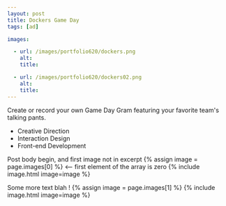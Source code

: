 ```yaml
---
layout: post
title: Dockers Game Day
tags: [ad]

images:

  - url: /images/portfolio620/dockers.png
    alt: 
    title: 

  - url: /images/portfolio620/dockers02.png
    alt: 
    title: 
---
```


Create or record your own Game Day Gram featuring your favorite team's talking pants.

- Creative Direction
- Interaction Design
- Front-end Development

Post body begin, and first image not in excerpt
{% assign image = page.images[0] %} <-- first element of the array is zero
{% include image.html image=image %}

Some more text blah !
{% assign image = page.images[1] %}
{% include image.html image=image %}